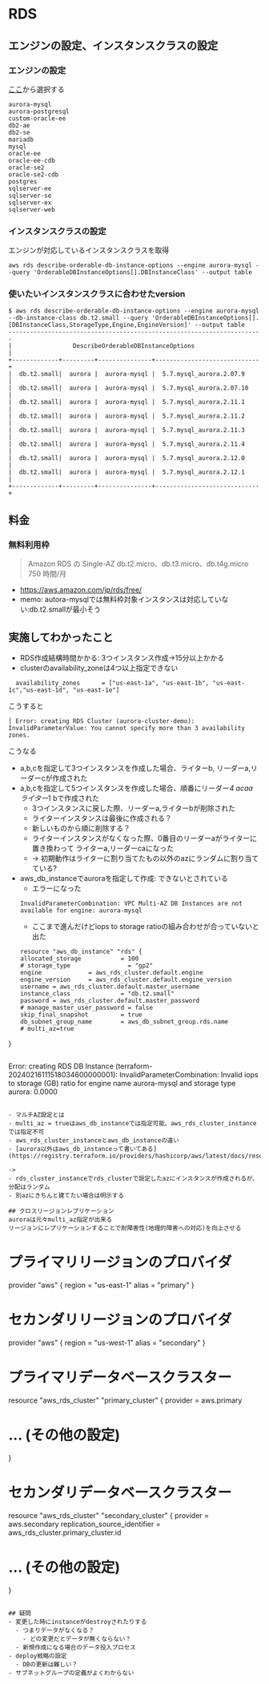 # RDS
## エンジンの設定、インスタンスクラスの設定
### エンジンの設定
[ここ](https://docs.aws.amazon.com/cli/latest/reference/rds/describe-orderable-db-instance-options.html#options)から選択する
```
aurora-mysql
aurora-postgresql
custom-oracle-ee
db2-ae
db2-se
mariadb
mysql
oracle-ee
oracle-ee-cdb
oracle-se2
oracle-se2-cdb
postgres
sqlserver-ee
sqlserver-se
sqlserver-ex
sqlserver-web
```
### インスタンスクラスの設定
エンジンが対応しているインスタンスクラスを取得
```
aws rds describe-orderable-db-instance-options --engine aurora-mysql --query 'OrderableDBInstanceOptions[].DBInstanceClass' --output table
```

### 使いたいインスタンスクラスに合わせたversion
```
$ aws rds describe-orderable-db-instance-options --engine aurora-mysql --db-instance-class db.t2.small --query 'OrderableDBInstanceOptions[].[DBInstanceClass,StorageType,Engine,EngineVersion]' --output table
-----------------------------------------------------------------------
|                 DescribeOrderableDBInstanceOptions                  |
+-------------+---------+---------------+-----------------------------+
|  db.t2.small|  aurora |  aurora-mysql |  5.7.mysql_aurora.2.07.9    |
|  db.t2.small|  aurora |  aurora-mysql |  5.7.mysql_aurora.2.07.10   |
|  db.t2.small|  aurora |  aurora-mysql |  5.7.mysql_aurora.2.11.1    |
|  db.t2.small|  aurora |  aurora-mysql |  5.7.mysql_aurora.2.11.2    |
|  db.t2.small|  aurora |  aurora-mysql |  5.7.mysql_aurora.2.11.3    |
|  db.t2.small|  aurora |  aurora-mysql |  5.7.mysql_aurora.2.11.4    |
|  db.t2.small|  aurora |  aurora-mysql |  5.7.mysql_aurora.2.12.0    |
|  db.t2.small|  aurora |  aurora-mysql |  5.7.mysql_aurora.2.12.1    |
+-------------+---------+---------------+-----------------------------+
```

## 料金
### 無料利用枠
> Amazon RDS の Single-AZ db.t2.micro、db.t3.micro、db.t4g.micro 750 時間/月

- https://aws.amazon.com/jp/rds/free/
- memo: autora-mysqlでは無料枠対象インスタンスは対応していない:db.t2.smallが最小そう

## 実施してわかったこと
- RDS作成結構時間かかる: 3つインスタンス作成->15分以上かかる
- clusterのavailability_zoneは4つ以上指定できない
```
  availability_zones      = ["us-east-1a", "us-east-1b", "us-east-1c","us-east-1d", "us-east-1e"]
```
こうすると
```
│ Error: creating RDS Cluster (aurora-cluster-demo): InvalidParameterValue: You cannot specify more than 3 availability zones.
```
こうなる
- a,b,cを指定して3つインスタンスを作成した場合、ライターb, リーダーa,リーダーcが作成された
- a,b,cを指定して5つインスタンスを作成した場合、順番にリーダー*4 acaa ライター*1 bで作成された
  - 3つインスタンスに戻した際、リーダーa,ライターbが削除された
  - ライターインスタンスは最後に作成される？
  - 新しいものから順に削除する？
  - ライターインスタンスがなくなった際、0番目のリーダーaがライターに置き換わって ライターa,リーダーcaになった
  - -> 初期動作はライターに割り当てたもの以外のazにランダムに割り当てている?
- aws_db_instanceでauroraを指定して作成: できないとされている
  - エラーになった
  ```
  InvalidParameterCombination: VPC Multi-AZ DB Instances are not available for engine: aurora-mysql
  ```
  - ここまで進んだけどiops to storage ratioの組み合わせが合っていないと出た
  ```
  resource "aws_db_instance" "rds" {
  allocated_storage           = 100
  # storage_type                = "gp2"
  engine             = aws_rds_cluster.default.engine
  engine_version     = aws_rds_cluster.default.engine_version
  username = aws_rds_cluster.default.master_username
  instance_class              = "db.t2.small"
  password = aws_rds_cluster.default.master_password
  # manage_master_user_password = false
  skip_final_snapshot         = true
  db_subnet_group_name        = aws_db_subnet_group.rds.name
  # multi_az=true
}
  ```
  ```
  Error: creating RDS DB Instance (terraform-20240216111518034600000001): InvalidParameterCombination: Invalid iops to storage (GB) ratio for engine name aurora-mysql and storage type aurora: 0.0000
  ```

- マルチAZ設定とは
  - multi_az = trueはaws_db_instanceでは指定可能、aws_rds_cluster_instanceでは指定不可
- aws_rds_cluster_instanceとaws_db_instanceの違い
  - [aurora以外はaws_db_instanceって書いてある](https://registry.terraform.io/providers/hashicorp/aws/latest/docs/resources/rds_cluster)

->
- rds_cluster_instanceでrds_clusterで設定したazにインスタンスが作成されるが、分配はランダム
  - 別azにきちんと建てたい場合は明示する

## クロスリージョンレプリケーション
auroraは元々multi_az指定が出来る
リージョンにレプリケーションすることで耐障害性(地理的障害への対応)を向上させる
```
# プライマリリージョンのプロバイダ
provider "aws" {
  region = "us-east-1"
  alias  = "primary"
}

# セカンダリリージョンのプロバイダ
provider "aws" {
  region = "us-west-1"
  alias  = "secondary"
}

# プライマリデータベースクラスター
resource "aws_rds_cluster" "primary_cluster" {
  provider = aws.primary
  # ... (その他の設定)
}

# セカンダリデータベースクラスター
resource "aws_rds_cluster" "secondary_cluster" {
  provider = aws.secondary
  replication_source_identifier = aws_rds_cluster.primary_cluster.id
  # ... (その他の設定)
}
```

## 疑問
- 変更した時にinstanceがdestroyされたりする
  - つまりデータがなくなる？
    - どの変更だとデータが無くならない？
  - 新規作成になる場合のデータ投入プロセス
- deploy戦略の設定
  - DBの更新は難しい？
- サブネットグループの定義がよくわからない


